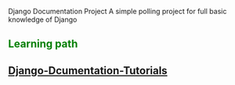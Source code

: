 Django Documentation Project
 A simple polling project for full basic knowledge of Django

 <h2 style="color:green;">Learning path<h2>
 <a href="https://docs.djangoproject.com/en/3.0/intro/tutorial01/">Django-Dcumentation-Tutorials</a>